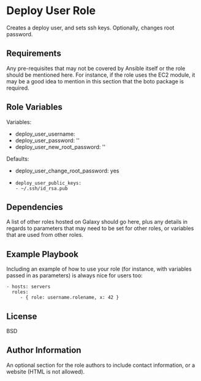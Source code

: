 Deploy User Role
=========

Creates a deploy user, and sets ssh keys. Optionally, changes root password.

Requirements
------------

Any pre-requisites that may not be covered by Ansible itself or the role should be mentioned here. For instance, if the role uses the EC2 module, it may be a good idea to mention in this section that the boto package is required.

Role Variables
--------------

Variables:
* deploy_user_username: 
* deploy_user_password: ''
* deploy_user_new_root_password: ''

Defaults:
* deploy_user_change_root_password: yes
* ```
  deploy_user_public_keys:
  - ~/.ssh/id_rsa.pub
  ```
  
Dependencies
------------

A list of other roles hosted on Galaxy should go here, plus any details in regards to parameters that may need to be set for other roles, or variables that are used from other roles.

Example Playbook
----------------

Including an example of how to use your role (for instance, with variables passed in as parameters) is always nice for users too:

    - hosts: servers
      roles:
         - { role: username.rolename, x: 42 }

License
-------

BSD

Author Information
------------------

An optional section for the role authors to include contact information, or a website (HTML is not allowed).
